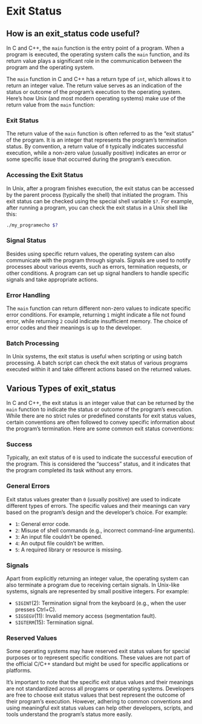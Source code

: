 # Exit Status

## How is an exit_status code useful?

In C and C++, the `main` function is the entry point of a program. When a program is executed, the operating system calls the `main` function, and its return value plays a significant role in the communication between the program and the operating system.

The `main` function in C and C++ has a return type of `int`, which allows it to return an integer value. The return value serves as an indication of the status or outcome of the program’s execution to the operating system. Here’s how Unix (and most modern operating systems) make use of the return value from the `main` function:

### Exit Status

The return value of the `main` function is often referred to as the “exit status” of the program. It is an integer that represents the program’s termination status. By convention, a return value of `0` typically indicates successful execution, while a non-zero value (usually positive) indicates an error or some specific issue that occurred during the program’s execution.

### Accessing the Exit Status

In Unix, after a program finishes execution, the exit status can be accessed by the parent process (typically the shell) that initiated the program. This exit status can be checked using the special shell variable `$?`. For example, after running a program, you can check the exit status in a Unix shell like this:

```bash
./my_programecho $?
```

### Signal Status

Besides using specific return values, the operating system can also communicate with the program through signals. Signals are used to notify processes about various events, such as errors, termination requests, or other conditions. A program can set up signal handlers to handle specific signals and take appropriate actions.

### Error Handling

The `main` function can return different non-zero values to indicate specific error conditions. For example, returning `1` might indicate a file not found error, while returning `2` could indicate insufficient memory. The choice of error codes and their meanings is up to the developer.

### Batch Processing

In Unix systems, the exit status is useful when scripting or using batch processing. A batch script can check the exit status of various programs executed within it and take different actions based on the returned values.

## Various Types of exit_status

In C and C++, the exit status is an integer value that can be returned by the `main` function to indicate the status or outcome of the program’s execution. While there are no strict rules or predefined constants for exit status values, certain conventions are often followed to convey specific information about the program’s termination. Here are some common exit status conventions:

### Success

Typically, an exit status of `0` is used to indicate the successful execution of the program. This is considered the “success” status, and it indicates that the program completed its task without any errors.

### General Errors

Exit status values greater than `0` (usually positive) are used to indicate different types of errors. The specific values and their meanings can vary based on the program’s design and the developer’s choice. For example:

- `1`: General error code.
- `2`: Misuse of shell commands (e.g., incorrect command-line arguments).
- `3`: An input file couldn’t be opened.
- `4`: An output file couldn’t be written.
- `5`: A required library or resource is missing.

### Signals

Apart from explicitly returning an integer value, the operating system can also terminate a program due to receiving certain signals. In Unix-like systems, signals are represented by small positive integers. For example:

- `SIGINT`(2): Termination signal from the keyboard (e.g., when the user presses Ctrl+C).
- `SIGSEGV`(11): Invalid memory access (segmentation fault).
- `SIGTERM`(15): Termination signal.

### Reserved Values

Some operating systems may have reserved exit status values for special purposes or to represent specific conditions. These values are not part of the official C/C++ standard but might be used for specific applications or platforms.

It’s important to note that the specific exit status values and their meanings are not standardized across all programs or operating systems. Developers are free to choose exit status values that best represent the outcome of their program’s execution. However, adhering to common conventions and using meaningful exit status values can help other developers, scripts, and tools understand the program’s status more easily.